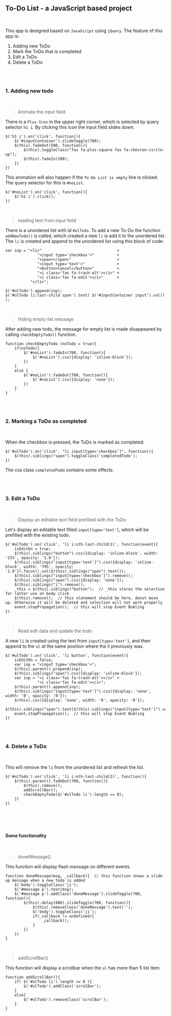 ## **To-Do List** - a JavaScript based project

&nbsp;

This app is designed based on `JavaScript` using `jQuery`. The feature of this app is:  
1. Adding new ToDo  
2. Mark the ToDo that is completed  
3. Edit a ToDo  
4. Delete a ToDo  

<br />
&nbsp;


### 1. Adding new todo

&nbsp;

> Animate the input field  

There is a `Plus-Icon` in the upper right corner, which is selected by query selector `h1 i`. By clicking this icon the input field slides down.
```jquery
$('h1 i').on('click', function(){
    $('#inputContainer').slideToggle(700);
    $(this).fadeOut(500, function(){
        $(this).toggleClass("fas fa-plus-square fas fa-chevron-circle-up");
        $(this).fadeIn(100);
    })
})
```

This animation will also happen if the `To-Do List is empty` line is clicked. The query selector for this is `#noList`.
```jquery
$('#noList').on('click', function(){
    $('h1 i').click();
})
```

&nbsp;

> reading text from input feild  
 
There is a unordered list with id `#ulTodo`. To add a new To-Do the function `addNewTodo()` is called, which created a new `li` is add it to the unordered list. The `li` is created and append to the unordered list using this block of code:  
```jquery
var inp = "<li>"                                 +
              "<input type='checkbox'>"          +
              "<span></span>"                    +
              "<input type='text'>"              +
              "<button>Cancel</button>"          +
              "<i class='fas fa-trash-alt'></i>" +
              "<i class='fas fa-edit'></i>"      +
           "</li>";

$('#ulTodo').append(inp);
$('#ulTodo li:last-child span').text( $('#inputContainer input').val() );
```

&nbsp;

> Hiding empty list message  

After adding new todo, the message for empty list is made disappeared by calling `checkEmptyTodo()` function. 
```jquery
function checkEmptyTodo (noTodo = true){
    if(noTodo){
        $('#noList').fadeIn(700, function(){
            $('#noList').css({display: 'inline-block'});
        })
    }
    else {
        $('#noList').fadeOut(700, function(){
            $('#noList').css({display: 'none'});
        })
    }
}
```

<br />
&nbsp;


### 2. Marking a ToDo as completed

&nbsp;

When the checkbox is pressed, the ToDo is marked as completed.
```jquery
$('#ulTodo').on('click', "li input[type='checkbox']", function(){
    $(this).siblings("span").toggleClass('completedTodo');
})
```
The css class `completedTodo` contains some effects.

<br />
&nbsp;


### 3. Edit a ToDo

&nbsp;

> Display an editable text field prefilled with the ToDo

Let's display an editable text filled `input[type='text']`, which will be prefilled with the existing todo.

```jquery
$('#ulTodo').on('click', 'li i:nth-last-child(1)', function(event){
    isEditOn = true;
    $(this).siblings("button").css({display: 'inline-block', width: '21%', opacity: '1.0'});
    $(this).siblings("input[type='text']").css({display: 'inline-block', width: '79%', opacity: '1.0'}).focus().val($(this).siblings("span").text());
    $(this).siblings("input[type='checkbox']").remove();
    $(this).siblings("span").css({display: 'none'});
    $(this).siblings("i").remove();
    _this = $(this).siblings("button");  // _this stores the selection for latter use on body click
    $(this).remove();  // this statement should be here, donot move up. Otherwise it will be deleted and selection will not work properly
    event.stopPropagation();  // this will stop Event Bubling
})
```

&nbsp;

> Read edit data and update the todo

A new `li` is created using the text from `input[type='text']`, and then append to the `ul` at the same position where the li previously was.
```jquery
$('#ulTodo').on('click', 'li button', function(event){
    isEditOn = false;
    var inp = "<input type='checkbox'>";
    $(this).parent().prepend(inp);
    $(this).siblings("span").css({display: 'inline-block'});
    var inp = "<i class='fas fa-trash-alt'></i>" +
              "<i class='fas fa-edit'></i>";
    $(this).parent().append(inp);
    $(this).siblings("input[type='text']").css({display: 'none', width: '0', opacity: '0'});
    $(this).css({display: 'none', width: '0', opacity: '0'});
    $(this).siblings("span").text($(this).siblings("input[type='text']").val()).removeClass('completedTodo');
    event.stopPropagation();  // this will stop Event Bubling
})
```

<br />
&nbsp;


### 4. Delete a ToDo

&nbsp;

This will remove the `li` from the unordered list and refresh the list.
```jquery
$('#ulTodo').on('click', 'li i:nth-last-child(2)', function(){
    $(this).parent().fadeOut(700, function(){
        $(this).remove();
        addScrollBar();
        checkEmptyTodo($('#ulTodo li').length == 0);
    })
})
```

<br />
<br />
&nbsp;


#### Some functionality

&nbsp;

> doneMessage()  

This function will display flash message on different events.

```jquery
function doneMessage(msg, _callback){  // this function shows a slide up message when a new todo is added
    $('body').toggleClass('ji');
    $('#message p').text(msg);
    $('#message p').addClass('doneMessage').slideToggle(700, function(){
        $(this).delay(800).slideToggle(700, function(){
            $(this).removeClass('doneMessage').text('');
            $('body').toggleClass('ji');
            if(_callback != undefined){
                _callback();
            }
        })
    })
} 
```

&nbsp;

> addScrollBar() 

This function will display a scrollbar when the `ul` has more than 5 list item. 
```jquery
function addScrollBar(){
    if( $('#ulTodo li').length >= 6 ){
        $('#ulTodo').addClass('scrolBar');
    }
    else{
        $('#ulTodo').removeClass('scrolBar');
    }
}
```


